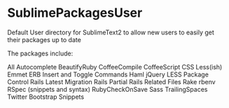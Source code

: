 SublimePackagesUser
===================

Default User directory for SublimeText2 to allow new users to easily get their packages up to date

The packages include:

All Autocomplete
BeautifyRuby
CoffeeCompile
CoffeeScript
CSS Less(ish)
Emmet
ERB Insert and Toggle Commands
Haml
jQuery
LESS
Package Control
Rails Latest Migration
Rails Partial
Rails Related Files
Rake
rbenv
RSpec (snippets and syntax)
RubyCheckOnSave
Sass
TrailingSpaces
Twitter Bootstrap Snippets